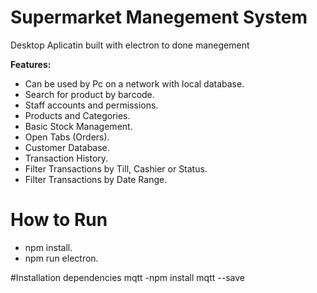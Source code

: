 
# Supermarket Manegement System
 Desktop Aplicatin built with electron to done manegement
 
  **Features:**

- Can be used by Pc on a network with local database.
- Search for product by barcode.
- Staff accounts and permissions. 
- Products and Categories.
- Basic Stock Management.
- Open Tabs (Orders).
- Customer Database. 
- Transaction History. 
- Filter Transactions by Till, Cashier or Status. 
- Filter Transactions by Date Range. 

 # How to Run
 
 - npm install.
- npm run electron.

#Installation dependencies mqtt
-npm install mqtt --save
